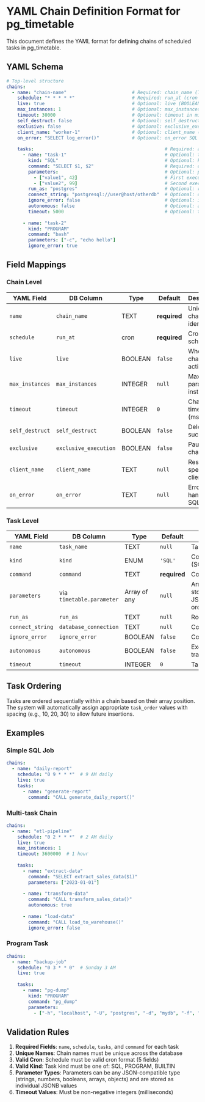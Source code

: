 # YAML Chain Definition Format for pg_timetable

This document defines the YAML format for defining chains of scheduled tasks in pg_timetable.

## YAML Schema

```yaml
# Top-level structure
chains:
  - name: "chain-name"                        # Required: chain_name (TEXT, unique)
    schedule: "* * * * *"                     # Required: run_at (cron format)
    live: true                                # Optional: live (BOOLEAN), default: false
    max_instances: 1                          # Optional: max_instances (INTEGER)
    timeout: 30000                            # Optional: timeout in milliseconds (INTEGER)
    self_destruct: false                      # Optional: self_destruct (BOOLEAN), default: false
    exclusive: false                          # Optional: exclusive_execution (BOOLEAN), default: false  
    client_name: "worker-1"                   # Optional: client_name (TEXT)
    on_error: "SELECT log_error()"            # Optional: on_error SQL (TEXT)
    
    tasks:                                                # Required: array of tasks
      - name: "task-1"                                    # Optional: task_name (TEXT)
        kind: "SQL"                                       # Optional: kind (SQL|PROGRAM|BUILTIN), default: SQL
        command: "SELECT $1, $2"                          # Required: command (TEXT)
        parameters:                                       # Optional: parameters (array of execution parameters)
          - ["value1", 42]                                # First execution with these parameters
          - ["value2", 99]                                # Second execution with different parameters
        run_as: "postgres"                                # Optional: run_as (TEXT) - role for SET ROLE
        connect_string: "postgresql://user@host/otherdb"  # Optional: database_connection (TEXT)
        ignore_error: false                               # Optional: ignore_error (BOOLEAN), default: false
        autonomous: false                                 # Optional: autonomous (BOOLEAN), default: false
        timeout: 5000                                     # Optional: timeout in milliseconds (INTEGER)
        
      - name: "task-2"
        kind: "PROGRAM"
        command: "bash"
        parameters: ["-c", "echo hello"]
        ignore_error: true
```

## Field Mappings

### Chain Level

| YAML Field | DB Column | Type | Default | Description |
|------------|-----------|------|---------|-------------|
| `name` | `chain_name` | TEXT | **required** | Unique chain identifier |
| `schedule` | `run_at` | cron | **required** | Cron-style schedule |
| `live` | `live` | BOOLEAN | `false` | Whether chain is active |
| `max_instances` | `max_instances` | INTEGER | `null` | Max parallel instances |
| `timeout` | `timeout` | INTEGER | `0` | Chain timeout (ms) |
| `self_destruct` | `self_destruct` | BOOLEAN | `false` | Delete after success |
| `exclusive` | `exclusive_execution` | BOOLEAN | `false` | Pause other chains |
| `client_name` | `client_name` | TEXT | `null` | Restrict to specific client |
| `on_error` | `on_error` | TEXT | `null` | Error handling SQL |

### Task Level  

| YAML Field | DB Column | Type | Default | Description |
|------------|-----------|------|---------|-------------|
| `name` | `task_name` | TEXT | `null` | Task description |
| `kind` | `kind` | ENUM | `'SQL'` | Command type (SQL/PROGRAM/BUILTIN) |
| `command` | `command` | TEXT | **required** | Command to execute |
| `parameters` | via `timetable.parameter` | Array of any | `null` | Array of parameter values stored as individual JSONB rows with order_id |
| `run_as` | `run_as` | TEXT | `null` | Role for SET ROLE |
| `connect_string` | `database_connection` | TEXT | `null` | Connection string |
| `ignore_error` | `ignore_error` | BOOLEAN | `false` | Continue on error |
| `autonomous` | `autonomous` | BOOLEAN | `false` | Execute outside transaction |
| `timeout` | `timeout` | INTEGER | `0` | Task timeout (ms) |

## Task Ordering

Tasks are ordered sequentially within a chain based on their array position. The system will automatically assign appropriate `task_order` values with spacing (e.g., 10, 20, 30) to allow future insertions.

## Examples

### Simple SQL Job

```yaml
chains:
  - name: "daily-report"
    schedule: "0 9 * * *"  # 9 AM daily
    live: true
    tasks:
      - name: "generate-report"
        command: "CALL generate_daily_report()"
```

### Multi-task Chain

```yaml
chains:
  - name: "etl-pipeline"
    schedule: "0 2 * * *"  # 2 AM daily
    live: true
    max_instances: 1
    timeout: 3600000  # 1 hour
    
    tasks:
      - name: "extract-data"
        command: "SELECT extract_sales_data($1)"
        parameters: ["2023-01-01"]
        
      - name: "transform-data"  
        command: "CALL transform_sales_data()"
        autonomous: true
        
      - name: "load-data"
        command: "CALL load_to_warehouse()"
        ignore_error: false
```

### Program Task

```yaml  
chains:
  - name: "backup-job"
    schedule: "0 3 * * 0"  # Sunday 3 AM
    live: true
    
    tasks:
      - name: "pg-dump"
        kind: "PROGRAM"
        command: "pg_dump"
        parameters: 
          - ["-h", "localhost", "-U", "postgres", "-d", "mydb", "-f", "/backups/mydb.sql"]
```

## Validation Rules

1. **Required Fields**: `name`, `schedule`, `tasks`, and `command` for each task
2. **Unique Names**: Chain names must be unique across the database
3. **Valid Cron**: Schedule must be valid cron format (5 fields)
4. **Valid Kind**: Task kind must be one of: SQL, PROGRAM, BUILTIN
5. **Parameter Types**: Parameters can be any JSON-compatible type (strings, numbers, booleans, arrays, objects) and are stored as individual JSONB values
6. **Timeout Values**: Must be non-negative integers (milliseconds)
